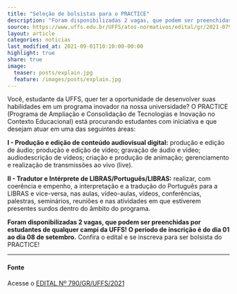 ```yaml
---
title: "Seleção de bolsistas para o PRACTICE"
description: "Foram disponibilizadas 2 vagas, que podem ser preenchidas por estudantes de qualquer campi da UFFS!"
source: https://www.uffs.edu.br/UFFS/atos-normativos/edital/gr/2021-0790
layout: article
categories: noticias
last_modified_at: 2021-09-01T10:10:00-00:00
highlight: true
share: true
image:
  teaser: posts/explain.jpg
  feature: /images/posts/explain.jpg
---
```


Você, estudante da UFFS, quer ter a oportunidade de desenvolver suas habilidades em um programa inovador na nossa universidade? O PRACTICE (Programa de Ampliação e Consolidação de Tecnologias e Inovação no Contexto Educacional) está procurando estudantes com iniciativa e que desejam atuar em uma das seguintes áreas: 

**I  - Produção e edição de conteúdo audiovisual digital:** produção e edição de áudio; produção e edição de vídeo; gravação de áudio e vídeo; audiodescrição de vídeos; criação e produção de animação; gerenciamento e realização de transmissões ao vivo (live).

**II - Tradutor e Intérprete de LIBRAS/Português/LIBRAS:** realizar, com coerência e empenho, a interpretação e a tradução do Português para a LIBRAS e vice-versa, nas aulas, vídeo-aulas, vídeos, conferências, palestras, seminários, reuniões e nas atividades em que estiverem presentes surdos dentro do âmbito do programa.

**Foram disponibilizadas 2 vagas, que podem ser preenchidas por estudantes de qualquer campi da UFFS! O período de inscrição é do dia 01 ao dia 08 de setembro.** Confira o edital e se inscreva para ser bolsista do PRACTICE!




---
#### Fonte
Acesse o [EDITAL Nº 790/GR/UFFS/2021]({{page.source}})
